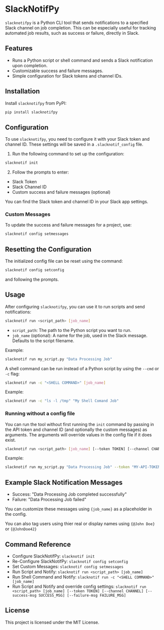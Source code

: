 # SlackNotifPy

`slacknotifpy` is a Python CLI tool that sends notifications to a specified Slack channel on job completion. This can be especially useful for tracking automated job results, such as success or failure, directly in Slack.

## Features

- Runs a Python script or shell command and sends a Slack notification upon completion.
- Customizable success and failure messages.
- Simple configuration for Slack tokens and channel IDs.

## Installation

Install `slacknotifpy` from PyPI:

```bash
pip install slacknotifpy
```

## Configuration

To use `slacknotifpy`, you need to configure it with your Slack token and channel ID. These settings will be saved in a `.slacknotif_config` file.

1. Run the following command to set up the configuration:

```bash
slacknotif init
```

2. Follow the prompts to enter:

- Slack Token
- Slack Channel ID
- Custom success and failure messages (optional)

You can find the Slack token and channel ID in your Slack app settings.

### Custom Messages

To update the success and failure messages for a project, use:

```bash
slacknotif config setmessages
```

## Resetting the Configuration

The initialized config file can be reset using the command:

```bash
slacknotif config setconfig
```

and following the prompts.

## Usage

After configuring `slacknotifpy`, you can use it to run scripts and send notifications:

```bash
slacknotif run <script_path> [job_name]
```

- `script_path`: The path to the Python script you want to run.
- `job_name` (optional): A name for the job, used in the Slack message. Defaults to the script filename.

Example:

```bash
slacknotif run my_script.py "Data Processing Job"
```

A shell command can be run instead of a Python script by using the `--cmd` or `-c` flag:


```bash
slacknotif run -c "<SHELL COMMAND>" [job_name]
```

Example:

```bash
slacknotif run -c "ls -l /tmp" "My Shell Comand Job"
```

### Running without a config file

You can run the tool without first running the `init` command by passing in the API token and channel ID (and optionally the custom messages) as arguments. The arguments will override values in the config file if it does exist.

```bash
slacknotif run <script_path> [job_name] [--token TOKEN] [--channel CHANNEL] [--success-msg SUCCESS_MSG] [--failure-msg FAILURE_MSG]
```

Example:

```bash
slacknotif run my_script.py "Data Processing Job" --token "MY-API-TOKEN" --channel "Random"
```

## Example Slack Notification Messages

- Success: "Data Processing Job completed successfully"
- Failure: "Data Processing Job failed"

You can customize these messages using `{job_name}` as a placeholder in the config.

You can also tag users using thier real or display names using `{@John Doe}` or `{@JohnDoe42}`

## Command Reference
- Configure SlackNotifPy: `slacknotif init`
- Re-Configure SlackNotifPy: `slacknotif config setconfig`
- Set Custom Messages: `slacknotif config setmessages`
- Run Script and Notify: `slacknotif run <script_path> [job_name]`
- Run Shell Command and Notify: `slacknotif run -c "<SHELL COMMAND>" [job_name]`
- Run Script and Notify and override config settings: `slacknotif run <script_path> [job_name] [--token TOKEN] [--channel CHANNEL] [--success-msg SUCCESS_MSG] [--failure-msg FAILURE_MSG]`

## License

This project is licensed under the MIT License.
